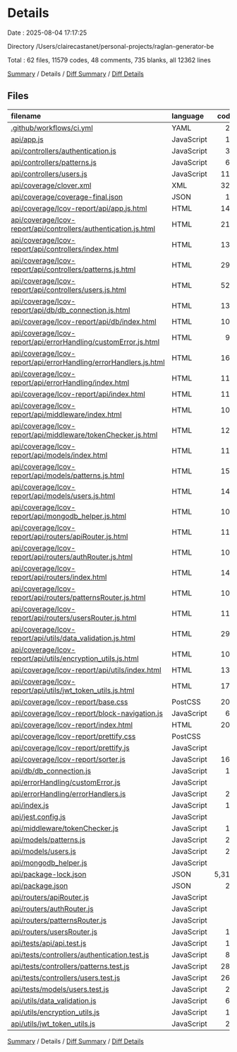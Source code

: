 # Details

Date : 2025-08-04 17:17:25

Directory /Users/clairecastanet/personal-projects/raglan-generator-be

Total : 62 files,  11579 codes, 48 comments, 735 blanks, all 12362 lines

[Summary](results.md) / Details / [Diff Summary](diff.md) / [Diff Details](diff-details.md)

## Files
| filename | language | code | comment | blank | total |
| :--- | :--- | ---: | ---: | ---: | ---: |
| [.github/workflows/ci.yml](/.github/workflows/ci.yml) | YAML | 27 | 0 | 8 | 35 |
| [api/app.js](/api/app.js) | JavaScript | 17 | 0 | 7 | 24 |
| [api/controllers/authentication.js](/api/controllers/authentication.js) | JavaScript | 39 | 0 | 10 | 49 |
| [api/controllers/patterns.js](/api/controllers/patterns.js) | JavaScript | 60 | 3 | 13 | 76 |
| [api/controllers/users.js](/api/controllers/users.js) | JavaScript | 116 | 3 | 34 | 153 |
| [api/coverage/clover.xml](/api/coverage/clover.xml) | XML | 326 | 0 | 1 | 327 |
| [api/coverage/coverage-final.json](/api/coverage/coverage-final.json) | JSON | 19 | 0 | 1 | 20 |
| [api/coverage/lcov-report/api/app.js.html](/api/coverage/lcov-report/api/app.js.html) | HTML | 140 | 0 | 14 | 154 |
| [api/coverage/lcov-report/api/controllers/authentication.js.html](/api/coverage/lcov-report/api/controllers/authentication.js.html) | HTML | 214 | 0 | 15 | 229 |
| [api/coverage/lcov-report/api/controllers/index.html](/api/coverage/lcov-report/api/controllers/index.html) | HTML | 130 | 0 | 16 | 146 |
| [api/coverage/lcov-report/api/controllers/patterns.js.html](/api/coverage/lcov-report/api/controllers/patterns.js.html) | HTML | 296 | 0 | 14 | 310 |
| [api/coverage/lcov-report/api/controllers/users.js.html](/api/coverage/lcov-report/api/controllers/users.js.html) | HTML | 524 | 0 | 17 | 541 |
| [api/coverage/lcov-report/api/db/db\_connection.js.html](/api/coverage/lcov-report/api/db/db_connection.js.html) | HTML | 130 | 0 | 15 | 145 |
| [api/coverage/lcov-report/api/db/index.html](/api/coverage/lcov-report/api/db/index.html) | HTML | 102 | 0 | 14 | 116 |
| [api/coverage/lcov-report/api/errorHandling/customError.js.html](/api/coverage/lcov-report/api/errorHandling/customError.js.html) | HTML | 95 | 0 | 14 | 109 |
| [api/coverage/lcov-report/api/errorHandling/errorHandlers.js.html](/api/coverage/lcov-report/api/errorHandling/errorHandlers.js.html) | HTML | 164 | 0 | 14 | 178 |
| [api/coverage/lcov-report/api/errorHandling/index.html](/api/coverage/lcov-report/api/errorHandling/index.html) | HTML | 116 | 0 | 15 | 131 |
| [api/coverage/lcov-report/api/index.html](/api/coverage/lcov-report/api/index.html) | HTML | 116 | 0 | 15 | 131 |
| [api/coverage/lcov-report/api/middleware/index.html](/api/coverage/lcov-report/api/middleware/index.html) | HTML | 102 | 0 | 14 | 116 |
| [api/coverage/lcov-report/api/middleware/tokenChecker.js.html](/api/coverage/lcov-report/api/middleware/tokenChecker.js.html) | HTML | 122 | 0 | 14 | 136 |
| [api/coverage/lcov-report/api/models/index.html](/api/coverage/lcov-report/api/models/index.html) | HTML | 116 | 0 | 15 | 131 |
| [api/coverage/lcov-report/api/models/patterns.js.html](/api/coverage/lcov-report/api/models/patterns.js.html) | HTML | 158 | 0 | 14 | 172 |
| [api/coverage/lcov-report/api/models/users.js.html](/api/coverage/lcov-report/api/models/users.js.html) | HTML | 149 | 0 | 14 | 163 |
| [api/coverage/lcov-report/api/mongodb\_helper.js.html](/api/coverage/lcov-report/api/mongodb_helper.js.html) | HTML | 101 | 0 | 14 | 115 |
| [api/coverage/lcov-report/api/routers/apiRouter.js.html](/api/coverage/lcov-report/api/routers/apiRouter.js.html) | HTML | 110 | 0 | 14 | 124 |
| [api/coverage/lcov-report/api/routers/authRouter.js.html](/api/coverage/lcov-report/api/routers/authRouter.js.html) | HTML | 101 | 0 | 14 | 115 |
| [api/coverage/lcov-report/api/routers/index.html](/api/coverage/lcov-report/api/routers/index.html) | HTML | 144 | 0 | 17 | 161 |
| [api/coverage/lcov-report/api/routers/patternsRouter.js.html](/api/coverage/lcov-report/api/routers/patternsRouter.js.html) | HTML | 104 | 0 | 14 | 118 |
| [api/coverage/lcov-report/api/routers/usersRouter.js.html](/api/coverage/lcov-report/api/routers/usersRouter.js.html) | HTML | 113 | 0 | 14 | 127 |
| [api/coverage/lcov-report/api/utils/data\_validation.js.html](/api/coverage/lcov-report/api/utils/data_validation.js.html) | HTML | 297 | 0 | 19 | 316 |
| [api/coverage/lcov-report/api/utils/encryption\_utils.js.html](/api/coverage/lcov-report/api/utils/encryption_utils.js.html) | HTML | 107 | 0 | 14 | 121 |
| [api/coverage/lcov-report/api/utils/index.html](/api/coverage/lcov-report/api/utils/index.html) | HTML | 130 | 0 | 16 | 146 |
| [api/coverage/lcov-report/api/utils/jwt\_token\_utils.js.html](/api/coverage/lcov-report/api/utils/jwt_token_utils.js.html) | HTML | 176 | 0 | 14 | 190 |
| [api/coverage/lcov-report/base.css](/api/coverage/lcov-report/base.css) | PostCSS | 203 | 9 | 13 | 225 |
| [api/coverage/lcov-report/block-navigation.js](/api/coverage/lcov-report/block-navigation.js) | JavaScript | 66 | 7 | 15 | 88 |
| [api/coverage/lcov-report/index.html](/api/coverage/lcov-report/index.html) | HTML | 200 | 0 | 21 | 221 |
| [api/coverage/lcov-report/prettify.css](/api/coverage/lcov-report/prettify.css) | PostCSS | 1 | 0 | 1 | 2 |
| [api/coverage/lcov-report/prettify.js](/api/coverage/lcov-report/prettify.js) | JavaScript | 1 | 1 | 1 | 3 |
| [api/coverage/lcov-report/sorter.js](/api/coverage/lcov-report/sorter.js) | JavaScript | 165 | 17 | 15 | 197 |
| [api/db/db\_connection.js](/api/db/db_connection.js) | JavaScript | 15 | 0 | 6 | 21 |
| [api/errorHandling/customError.js](/api/errorHandling/customError.js) | JavaScript | 7 | 0 | 2 | 9 |
| [api/errorHandling/errorHandlers.js](/api/errorHandling/errorHandlers.js) | JavaScript | 25 | 3 | 4 | 32 |
| [api/index.js](/api/index.js) | JavaScript | 12 | 0 | 4 | 16 |
| [api/jest.config.js](/api/jest.config.js) | JavaScript | 7 | 1 | 3 | 11 |
| [api/middleware/tokenChecker.js](/api/middleware/tokenChecker.js) | JavaScript | 13 | 1 | 4 | 18 |
| [api/models/patterns.js](/api/models/patterns.js) | JavaScript | 26 | 1 | 3 | 30 |
| [api/models/users.js](/api/models/users.js) | JavaScript | 24 | 0 | 3 | 27 |
| [api/mongodb\_helper.js](/api/mongodb_helper.js) | JavaScript | 8 | 0 | 3 | 11 |
| [api/package-lock.json](/api/package-lock.json) | JSON | 5,313 | 0 | 1 | 5,314 |
| [api/package.json](/api/package.json) | JSON | 29 | 0 | 1 | 30 |
| [api/routers/apiRouter.js](/api/routers/apiRouter.js) | JavaScript | 9 | 0 | 5 | 14 |
| [api/routers/authRouter.js](/api/routers/authRouter.js) | JavaScript | 8 | 0 | 3 | 11 |
| [api/routers/patternsRouter.js](/api/routers/patternsRouter.js) | JavaScript | 8 | 0 | 4 | 12 |
| [api/routers/usersRouter.js](/api/routers/usersRouter.js) | JavaScript | 11 | 0 | 4 | 15 |
| [api/tests/api/api.test.js](/api/tests/api/api.test.js) | JavaScript | 14 | 0 | 7 | 21 |
| [api/tests/controllers/authentication.test.js](/api/tests/controllers/authentication.test.js) | JavaScript | 80 | 0 | 14 | 94 |
| [api/tests/controllers/patterns.test.js](/api/tests/controllers/patterns.test.js) | JavaScript | 287 | 0 | 52 | 339 |
| [api/tests/controllers/users.test.js](/api/tests/controllers/users.test.js) | JavaScript | 267 | 0 | 56 | 323 |
| [api/tests/models/users.test.js](/api/tests/models/users.test.js) | JavaScript | 20 | 0 | 6 | 26 |
| [api/utils/data\_validation.js](/api/utils/data_validation.js) | JavaScript | 63 | 1 | 14 | 78 |
| [api/utils/encryption\_utils.js](/api/utils/encryption_utils.js) | JavaScript | 10 | 0 | 3 | 13 |
| [api/utils/jwt\_token\_utils.js](/api/utils/jwt_token_utils.js) | JavaScript | 26 | 1 | 9 | 36 |

[Summary](results.md) / Details / [Diff Summary](diff.md) / [Diff Details](diff-details.md)